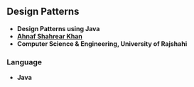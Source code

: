 ## Design Patterns
- **Design Patterns using Java**
- **[Ahnaf Shahrear Khan](https://github.com/ahnafshahrear)**
- **Computer Science & Engineering, University of Rajshahi**


### Language
- **Java**
